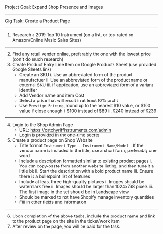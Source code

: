 Project Goal: Expand Shop Presence and Images

----

Gig Task: Create a Product Page

----

1. Research a 2019 Top 10 Instrument (on a list, or top-rated on Amazon/Online Music Sales Sites)

----

2. Find any retail vender online, preferably the one with the lowest price (don't do much research)
3. Create Product Entry Line Item on Google Products Sheet (use provided Google Sheets link)
	- Create an SKU 
		i. Use an abbreviated form of the product manufactuer
		ii. Use an abbreviated form of the product name or external SKU
		iii. If application, use an abbreviated form of a variant identifier
	- Add Vendor name and item Cost
	- Select a price that will result in at least 10% profit
	- Use `Prestige Pricing`, round up to the nearest $10 value, or $100 value if close enough
		i. $100 instead of $89
		ii. $240 instead of $239
	
----
	
4. Login to the Shop Admin Page
    - URL: https://catchyriffinstruments.com/admin
    - Login is provided in the one-time secret 
5. Create a product page on Shop Website
	- Title format `Instrument Type - Instrument Name/Model`
		i. If the vendor name is included in the title, use a short form, preferably one word
	- Include a description formatted similar to existing product pages
		i. You can copy-paste from another website listing, and then tune it a little bit
		ii. Start the description with a bold product name
		iii. Ensure there is a bulletpoint list of features
	- Include at least three high-quality pictures
	    i. Images should be watermark free
		ii. Images should be larger than 1024x768 pixels
		iii. The first image in the set should be in Landscape view
    - Should be marked to not have Shopify manage inventory quantities
	- Fill in other fields and information
	
----

6. Upon completion of the above tasks, include the product name and link to the product page on the site in the ticket/work item
7. After review on the page, you will be paid for the task. 

